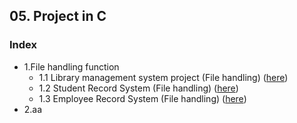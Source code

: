##  05. Project in C

### Index

* 1.File handling function
  * 1.1 Library management system project (File handling) ([here](https://github.com/csbyun-data/C-Pro/blob/main/chap05/File/Library_management_system.md))
  * 1.2 Student Record System (File handling) ([here]())
  * 1.3 Employee Record System (File handling) ([here]())
* 2.aa
